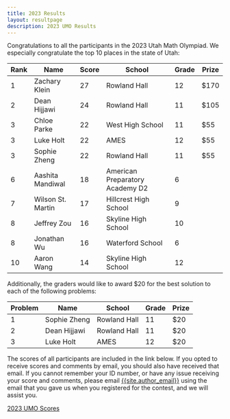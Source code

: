 ```yaml
---
title: 2023 Results
layout: resultpage
description: 2023 UMO Results
---
```


Congratulations to all the participants in the 2023 Utah Math Olympiad. We especially congratulate the top 10 places in the state of Utah:

| Rank | Name | Score | School | Grade | Prize |
| --- | --- | --- | --- | --- | --- |
| 1 | Zachary Klein | 27 | Rowland Hall | 12 | $170 |
| 2 | Dean Hijjawi | 24 | Rowland Hall | 11 | $105 |
| 3 | Chloe Parke | 22 | West High School | 11 | $55 |
| 3 | Luke Holt | 22 | AMES | 12 | $55 |
| 3 | Sophie Zheng | 22 | Rowland Hall | 11 | $55 |
| 6 | Aashita Mandiwal | 18 | American Preparatory Academy D2 | 6 |  |
| 7 | Wilson St. Martin | 17 | Hillcrest High School | 9 |  |
| 8 | Jeffrey Zou | 16 | Skyline High School | 10 |  |
| 8 | Jonathan Wu | 16 | Waterford School | 6 |  |
| 10 | Aaron Wang | 14 | Skyline High School | 12 |  |

Additionally, the graders would like to award $20 for the best solution to each of the following problems:

| Problem | Name | School | Grade | Prize |
| --- | --- | --- | --- | --- |
| 1 | Sophie Zheng | Rowland Hall | 11 | $20 |
| 2 | Dean Hijjawi | Rowland Hall | 11 | $20 |
| 3 | Luke Holt	| AMES | 12 | $20 |

The scores of all participants are included in the link below. If you opted to receive scores and comments by email, you should also have received that email. If you cannot remember your ID number, or have any issue receiving your score and comments, please email [{{site.author_email}}](mailto:{{site.author_email}}) using the email that you gave us when you registered for the contest, and we will assist you.

[2023 UMO Scores](/doc/2023UMOscores.pdf)
